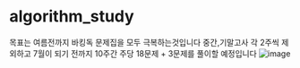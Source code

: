 # algorithm_study
목표는 여름전까지 바킹독 문제집을 모두 극복하는것입니다
중간,기말고사 각 2주씩 제외하고 7월이 되기 전까지 
10주간 주당 18문제 + 3문제를 풀이할 예정입니다
![image](https://github.com/Brio-yj/algorithm_study/assets/101401582/fbed506d-cbfa-432f-9f3a-a59c831a938d)
